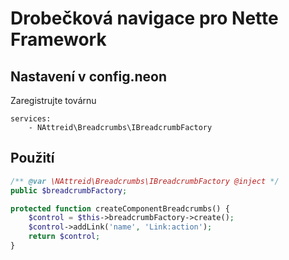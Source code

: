 # Drobečková navigace pro Nette Framework

## Nastavení v **config.neon**
Zaregistrujte továrnu

```neon
services:
    - NAttreid\Breadcrumbs\IBreadcrumbFactory
```

## Použití
```php
/** @var \NAttreid\Breadcrumbs\IBreadcrumbFactory @inject */
public $breadcrumbFactory;

protected function createComponentBreadcrumbs() {
    $control = $this->breadcrumbFactory->create();
    $control->addLink('name', 'Link:action');
    return $control;
}
```